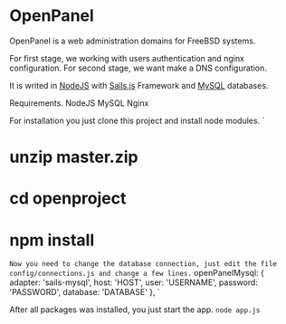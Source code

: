 # OpenPanel

OpenPanel is a web administration domains for FreeBSD systems.

For first stage, we working with users authentication and nginx configuration.
For second stage, we want make a DNS configuration. 

It is writed in [NodeJS](http://www.nodejs.org) with [Sails.js](http://www.sailsjs.org) Framework and [MySQL](http://www.mysql.com) databases.

Requirements.
NodeJS
MySQL
Nginx

For installation you just clone this project and install node modules.
`
# unzip master.zip
# cd openproject
# npm install
`
Now you need to change the database connection, just edit the file config/connections.js and change a few lines.
`
  openPanelMysql: {
    adapter: 'sails-mysql',
    host: 'HOST',
    user: 'USERNAME',
    password: 'PASSWORD',
    database: 'DATABASE'
  },
`

After all packages was installed, you just start the app.
`
    node app.js
`